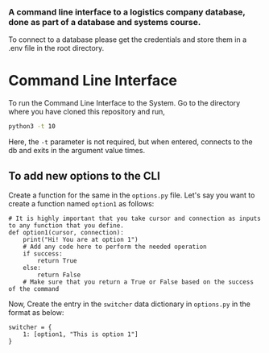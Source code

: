 ### A command line interface to a logistics company database, done as part of a database and systems course.
To connect to a database please get the credentials and store them in a .env file in the root directory.

# Command Line Interface

To run the Command Line Interface to the System. Go to the directory where you have cloned this repository and run,

```bash
python3 -t 10
```

Here, the `-t` parameter is not required, but when entered, connects to the db and exits in the argument value times.

## To add new options to the CLI

Create a function for the same in the `options.py` file.
Let's say you want to create a function named `option1` as follows:

```python3
# It is highly important that you take cursor and connection as inputs to any function that you define.
def option1(cursor, connection):
    print("Hi! You are at option 1")
    # Add any code here to perform the needed operation
    if success:
        return True
    else:
        return False
    # Make sure that you return a True or False based on the success of the command
```

Now, Create the entry in the `switcher` data dictionary in `options.py` in the format as below:

```python3
switcher = {
    1: [option1, "This is option 1"]
}
```

